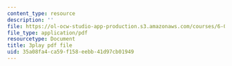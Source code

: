 ```yaml
---
content_type: resource
description: ''
file: https://ol-ocw-studio-app-production.s3.amazonaws.com/courses/6-004-computation-structures-spring-2017/35a08fa4ca59f158eebb41d97cb01949_RiD2xxcrsxg.pdf
file_type: application/pdf
resourcetype: Document
title: 3play pdf file
uid: 35a08fa4-ca59-f158-eebb-41d97cb01949
---
```

